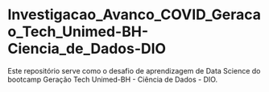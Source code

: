 # Investigacao_Avanco_COVID_Geracao_Tech_Unimed-BH-Ciencia_de_Dados-DIO
Este repositório serve como o desafio de aprendizagem de Data Science do bootcamp Geração Tech Unimed-BH - Ciência de Dados - DIO.
